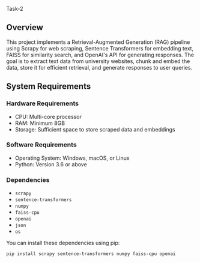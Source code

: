 Task-2

## Overview
This project implements a Retrieval-Augmented Generation (RAG) pipeline using Scrapy for web scraping, Sentence Transformers for embedding text, FAISS for similarity search, and OpenAI's API for generating responses. The goal is to extract text data from university websites, chunk and embed the data, store it for efficient retrieval, and generate responses to user queries.

## System Requirements
### Hardware Requirements
- CPU: Multi-core processor
- RAM: Minimum 8GB
- Storage: Sufficient space to store scraped data and embeddings

### Software Requirements
- Operating System: Windows, macOS, or Linux
- Python: Version 3.6 or above

### Dependencies
- `scrapy`
- `sentence-transformers`
- `numpy`
- `faiss-cpu`
- `openai`
- `json`
- `os`

You can install these dependencies using pip:
```bash
pip install scrapy sentence-transformers numpy faiss-cpu openai
